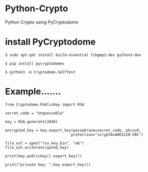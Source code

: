 # Python-Crypto
Python Crypto using PyCryptodome 
# install PyCryptodome
``` 
$ sudo apt-get install build-essential libgmp3-dev python3-dev

$ pip install pycryptodomex

$ python3 -m Cryptodome.SelfTest
``` 
# Example.......
``` 
from Cryptodome.PublicKey import RSA

secret_code = "Unguessable"

key = RSA.generate(2048)

encrypted_key = key.export_key(passphrase=secret_code, pkcs=8,
                              protection="scryptAndAES128-CBC")

file_out = open("rsa_key.bin", "wb")
file_out.write(encrypted_key)

print(key.publickey().export_key())

print("private key: ",key.export_key()) 

```


